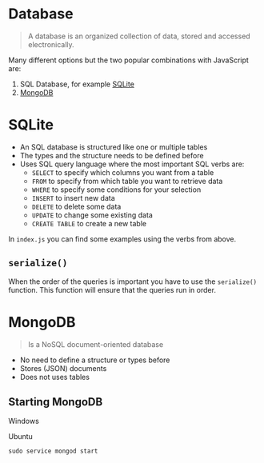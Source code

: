Database
========================================================

> A database is an organized collection of data, stored and accessed electronically.

Many different options but the two popular combinations with JavaScript are:

1. SQL Database, for example [SQLite](http://www.sqlitetutorial.net/sqlite-nodejs)
1. [MongoDB](https://www.mongodb.com/)

SQLite
========================================================

- An SQL database is structured like one or multiple tables
- The types and the structure needs to be defined before
- Uses SQL query language where the most important SQL verbs are: 
  - `SELECT` to specify which columns you want from a table
  - `FROM` to specify from which table you want to retrieve data
  - `WHERE` to specify some conditions for your selection
  - `INSERT` to insert new data
  - `DELETE` to delete some data
  - `UPDATE` to change some existing data
  - `CREATE TABLE` to create a new table

In `index.js` you can find some examples using the verbs from above.

## `serialize()`

When the order of the queries is important you have to use the `serialize()` function. This function will ensure that the queries run in order.

MongoDB
========================================================

> Is a NoSQL document-oriented database

- No need to define a structure or types before
- Stores (JSON) documents
- Does not uses tables


## Starting MongoDB

Windows



Ubuntu

`sudo service mongod start`